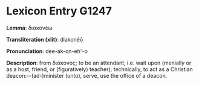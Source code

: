 # Lexicon Entry G1247

**Lemma**: διακονέω

**Transliteration (xlit)**: diakonéō

**Pronunciation**: dee-ak-on-eh'-o

**Description**:
from διάκονος; to be an attendant, i.e. wait upon (menially or as a host, friend, or (figuratively) teacher); technically, to act as a Christian deacon:--(ad-)minister (unto), serve, use the office of a deacon.
